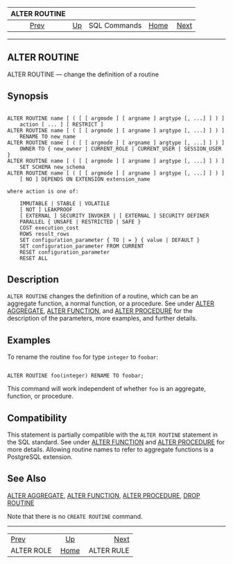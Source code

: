 <!--?xml version="1.0" encoding="UTF-8" standalone="no"?-->

|               ALTER ROUTINE              |                                        |              |                                                       |                                          |
| :--------------------------------------: | :------------------------------------- | :----------: | ----------------------------------------------------: | ---------------------------------------: |
| [Prev](sql-alterrole.html "ALTER ROLE")  | [Up](sql-commands.html "SQL Commands") | SQL Commands | [Home](index.html "PostgreSQL 17devel Documentation") |  [Next](sql-alterrule.html "ALTER RULE") |

***

## ALTER ROUTINE

ALTER ROUTINE — change the definition of a routine

## Synopsis

```

ALTER ROUTINE name [ ( [ [ argmode ] [ argname ] argtype [, ...] ] ) ]
    action [ ... ] [ RESTRICT ]
ALTER ROUTINE name [ ( [ [ argmode ] [ argname ] argtype [, ...] ] ) ]
    RENAME TO new_name
ALTER ROUTINE name [ ( [ [ argmode ] [ argname ] argtype [, ...] ] ) ]
    OWNER TO { new_owner | CURRENT_ROLE | CURRENT_USER | SESSION_USER }
ALTER ROUTINE name [ ( [ [ argmode ] [ argname ] argtype [, ...] ] ) ]
    SET SCHEMA new_schema
ALTER ROUTINE name [ ( [ [ argmode ] [ argname ] argtype [, ...] ] ) ]
    [ NO ] DEPENDS ON EXTENSION extension_name

where action is one of:

    IMMUTABLE | STABLE | VOLATILE
    [ NOT ] LEAKPROOF
    [ EXTERNAL ] SECURITY INVOKER | [ EXTERNAL ] SECURITY DEFINER
    PARALLEL { UNSAFE | RESTRICTED | SAFE }
    COST execution_cost
    ROWS result_rows
    SET configuration_parameter { TO | = } { value | DEFAULT }
    SET configuration_parameter FROM CURRENT
    RESET configuration_parameter
    RESET ALL
```

## Description

`ALTER ROUTINE` changes the definition of a routine, which can be an aggregate function, a normal function, or a procedure. See under [ALTER AGGREGATE](sql-alteraggregate.html "ALTER AGGREGATE"), [ALTER FUNCTION](sql-alterfunction.html "ALTER FUNCTION"), and [ALTER PROCEDURE](sql-alterprocedure.html "ALTER PROCEDURE") for the description of the parameters, more examples, and further details.

## Examples

To rename the routine `foo` for type `integer` to `foobar`:

```

ALTER ROUTINE foo(integer) RENAME TO foobar;
```

This command will work independent of whether `foo` is an aggregate, function, or procedure.

## Compatibility

This statement is partially compatible with the `ALTER ROUTINE` statement in the SQL standard. See under [ALTER FUNCTION](sql-alterfunction.html "ALTER FUNCTION") and [ALTER PROCEDURE](sql-alterprocedure.html "ALTER PROCEDURE") for more details. Allowing routine names to refer to aggregate functions is a PostgreSQL extension.

## See Also

[ALTER AGGREGATE](sql-alteraggregate.html "ALTER AGGREGATE"), [ALTER FUNCTION](sql-alterfunction.html "ALTER FUNCTION"), [ALTER PROCEDURE](sql-alterprocedure.html "ALTER PROCEDURE"), [DROP ROUTINE](sql-droproutine.html "DROP ROUTINE")

Note that there is no `CREATE ROUTINE` command.

***

|                                          |                                                       |                                          |
| :--------------------------------------- | :---------------------------------------------------: | ---------------------------------------: |
| [Prev](sql-alterrole.html "ALTER ROLE")  |         [Up](sql-commands.html "SQL Commands")        |  [Next](sql-alterrule.html "ALTER RULE") |
| ALTER ROLE                               | [Home](index.html "PostgreSQL 17devel Documentation") |                               ALTER RULE |
